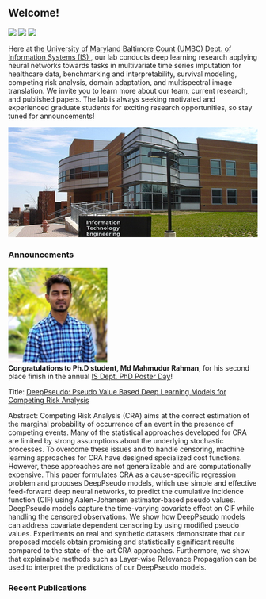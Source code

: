 ## Welcome!

<a href="about.md"><img src="https://img.shields.io/badge/-About the Lab-red"></img></a>
<a href="people.md"><img src="https://img.shields.io/badge/-People-red"></img></a>
<a href="projects.md"><img src="https://img.shields.io/badge/-Current Projects-red"></img></a>

Here at <a href="https://informationsystems.umbc.edu/"> the University of Maryland Baltimore Count (UMBC) Dept. of Information Systems (IS) </a>, our lab conducts deep learning research applying neural networks towards tasks in multivariate time series imputation for healthcare data, benchmarking and interpretability, survival modeling, competing risk analysis, domain adaptation, and multispectral image translation. We invite you to learn more about our team, current research, and published papers. The lab is always seeking motivated and experienced graduate students for exciting research opportunities, so stay tuned for announcements!

![Image](umbc.jpg)

### Announcements

<img src="rahman.png" width="200" /> <br>
**Congratulations to Ph.D student, Md Mahmudur Rahman**, for his second place finish in the annual <a href="https://informationsystems.umbc.edu/home/research/is-poster-day/">IS Dept. PhD Poster Day</a>!

Title: <a href="https://ojs.aaai.org/index.php/AAAI/article/view/16125"> DeepPseudo: Pseudo Value Based Deep Learning Models for Competing Risk Analysis </a>

Abstract: Competing Risk Analysis (CRA) aims at the correct estimation of the marginal probability of occurrence of an event in the presence of competing events. Many of the statistical approaches developed for CRA are limited by strong assumptions about the underlying stochastic processes. To overcome these issues and to handle censoring, machine learning approaches for CRA have designed specialized cost functions. However, these approaches are not generalizable and are computationally expensive. This paper formulates CRA as a cause-specific regression problem and proposes DeepPseudo models, which use simple and effective feed-forward deep neural networks, to predict the cumulative incidence function (CIF) using Aalen-Johansen estimator-based pseudo values. DeepPseudo models capture the time-varying covariate effect on CIF while handling the censored observations. We show how DeepPseudo models can address covariate dependent censoring by using modified pseudo values. Experiments on real and synthetic datasets demonstrate that our proposed models obtain promising and statistically significant results compared to the state-of-the-art CRA approaches. Furthermore, we show that explainable methods such as Layer-wise Relevance Propagation can be used to interpret the predictions of our DeepPseudo models.




### Recent Publications
